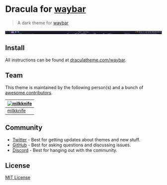 # Dracula for [waybar](https://github.com/Alexays/Waybar)

> A dark theme for [waybar](https://github.com/Alexays/Waybar)

![Screenshot](./screenshot.png)

## Install

All instructions can be found at [draculatheme.com/waybar](https://draculatheme.com/waybar).

## Team

This theme is maintained by the following person(s) and a bunch of [awesome contributors](https://github.com/dracula/waybar/graphs/contributors).

| [![milkknife](https://github.com/milkknife.png?size=100)](https://github.com/milkknife) |
| ---------------------------------------------------------------------------------------- |
| [milkknife](https://github.com/milkknife)                                               |

## Community

- [Twitter](https://twitter.com/draculatheme) - Best for getting updates about themes and new stuff.
- [GitHub](https://github.com/dracula/dracula-theme/discussions) - Best for asking questions and discussing issues.
- [Discord](https://draculatheme.com/discord-invite) - Best for hanging out with the community.

## License

[MIT License](./LICENSE)
